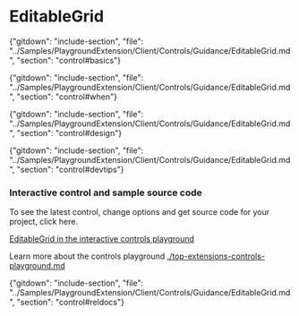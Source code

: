 ﻿# EditableGrid

{"gitdown": "include-section", "file": "../Samples/PlaygroundExtension/Client/Controls/Guidance/EditableGrid.md", "section": "control#basics"}

<!-- TODO get an IMAGE to embed here -->

<!-- TODO get an SAMPLE CODE to embed here -->

{"gitdown": "include-section", "file": "../Samples/PlaygroundExtension/Client/Controls/Guidance/EditableGrid.md", "section": "control#when"}

{"gitdown": "include-section", "file": "../Samples/PlaygroundExtension/Client/Controls/Guidance/EditableGrid.md", "section": "control#design"}

{"gitdown": "include-section", "file": "../Samples/PlaygroundExtension/Client/Controls/Guidance/EditableGrid.md", "section": "control#devtips"}

### Interactive control and sample source code
To see the latest control, change options and get source code for your project, click here.

<a href="https://ms.portal.azure.com/?Microsoft_Azure_Playground=true#blade/Microsoft_Azure_Playground/ControlsIndexBlade/EditableGrid_create_Playground" target="_blank">EditableGrid in the interactive controls playground</a>

Learn more about the controls playground [./top-extensions-controls-playground.md](./top-extensions-controls-playground.md)


{"gitdown": "include-section", "file": "../Samples/PlaygroundExtension/Client/Controls/Guidance/EditableGrid.md", "section": "control#reldocs"}
